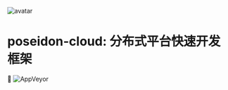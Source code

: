 ![avatar](https://github.com/muggle0/poseidon-cloud/blob/master/project-document/png/poseidon.jpg?raw=true)
# poseidon-cloud: 分布式平台快速开发框架

 :penguin: 
![AppVeyor](https://img.shields.io/badge/build-poseidon-orange.svg)